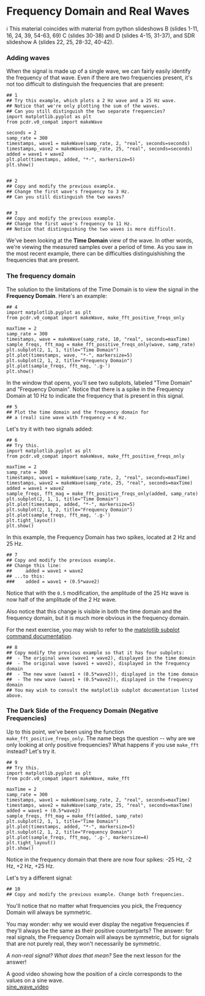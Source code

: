 # Frequency Domain and Real Waves

ℹ️ This material coincides with material from python slideshows B (slides 1-11, 16, 24, 39, 54-63, 69) C (slides 30-38) and D (slides 4-15, 31-37), and SDR slideshow A (slides 22, 25, 28-32, 40-42).

### Adding waves

When the signal is made up of a single wave, we can fairly easily identify the frequency of that wave. Even if there are two frequencies present, it's not too difficult to distinguish the frequencies that are present:

```python3
## 1
## Try this example, which plots a 2 Hz wave and a 25 Hz wave.
## Notice that we're only plotting the sum of the waves.
## Can you still distinguish the two separate frequencies?
import matplotlib.pyplot as plt
from pcdr.v0_compat import makeWave

seconds = 2
samp_rate = 300
timestamps, wave1 = makeWave(samp_rate, 2, "real", seconds=seconds)
timestamps, wave2 = makeWave(samp_rate, 25, "real", seconds=seconds)
added = wave1 + wave2
plt.plot(timestamps, added, "*-", markersize=5)
plt.show()


## 2
## Copy and modify the previous example.
## Change the first wave's frequency to 3 Hz.
## Can you still distinguish the two waves?


## 3
## Copy and modify the previous example.
## Change the first wave's frequency to 11 Hz.
## Notice that distinguishing the two waves is more difficult.
```

We've been looking at the **Time Domain** view of the wave. In other words, we're viewing the measured samples over a period of time. As you saw in the most recent example, there can be difficulties distinguishishing the frequencies that are present.

### The frequency domain

The solution to the limitations of the Time Domain is to view the signal in the **Frequency Domain**. Here's an example:

```python3
## 4
import matplotlib.pyplot as plt
from pcdr.v0_compat import makeWave, make_fft_positive_freqs_only

maxTime = 2
samp_rate = 300 
timestamps, wave = makeWave(samp_rate, 10, "real", seconds=maxTime)
sample_freqs, fft_mag = make_fft_positive_freqs_only(wave, samp_rate)
plt.subplot(2, 1, 1, title="Time Domain")
plt.plot(timestamps, wave, "*-", markersize=5)
plt.subplot(2, 1, 2, title="Frequency Domain")
plt.plot(sample_freqs, fft_mag, '.g-')
plt.show()
```

In the window that opens, you'll see two subplots, labeled "Time Domain" and "Frequency Domain". Notice that there is a spike in the Frequency Domain at 10 Hz to indicate the frequency that is present in this signal.

```python3
## 5
## Plot the time domain and the frequency domain for
## a (real) sine wave with frequency = 4 Hz.
```

Let's try it with two signals added:

```python3
## 6
## Try this.
import matplotlib.pyplot as plt
from pcdr.v0_compat import makeWave, make_fft_positive_freqs_only

maxTime = 2
samp_rate = 300
timestamps, wave1 = makeWave(samp_rate, 2, "real", seconds=maxTime)
timestamps, wave2 = makeWave(samp_rate, 25, "real", seconds=maxTime)
added = wave1 + wave2
sample_freqs, fft_mag = make_fft_positive_freqs_only(added, samp_rate)
plt.subplot(2, 1, 1, title="Time Domain")
plt.plot(timestamps, added, "*-", markersize=5)
plt.subplot(2, 1, 2, title="Frequency Domain")
plt.plot(sample_freqs, fft_mag, '.g-')
plt.tight_layout()
plt.show()
```

In this example, the Frequency Domain has two spikes, located at 2 Hz and 25 Hz.

```python3
## 7
## Copy and modify the previous example.
## Change this line:
##     added = wave1 + wave2
## ...to this:
###    added = wave1 + (0.5*wave2)
```

Notice that with the `0.5` modification, the amplitude of the 25 Hz wave is now half of the amplitude of the 2 Hz wave.

Also notice that this change is visible in both the time domain and the frequency domain, but it is much more obvious in the frequency domain.

For the next exercise, you may wish to refer to the [matplotlib subplot command documentation](https://matplotlib.org/stable/api/_as_gen/matplotlib.pyplot.subplot.html).

```python3
## 8
## Copy modify the previous example so that it has four subplots:
##  - The original wave (wave1 + wave2), displayed in the time domain
##  - The original wave (wave1 + wave2), displayed in the frequency domain
##  - The new wave (wave1 + (0.5*wave2)), displayed in the time domain
##  - The new wave (wave1 + (0.5*wave2)), displayed in the frequency domain
## You may wish to consult the matplotlib subplot documentation listed above.
```

### The Dark Side of the Frequency Domain (Negative Frequencies)

Up to this point, we've been using the function `make_fft_positive_freqs_only`. The name begs the question -- why are we only looking at only positive frequencies? What happens if you use `make_fft` instead? Let's try it.

```python3
## 9
## Try this.
import matplotlib.pyplot as plt
from pcdr.v0_compat import makeWave, make_fft

maxTime = 2
samp_rate = 300
timestamps, wave1 = makeWave(samp_rate, 2, "real", seconds=maxTime)
timestamps, wave2 = makeWave(samp_rate, 25, "real", seconds=maxTime)
added = wave1 + (0.5*wave2)
sample_freqs, fft_mag = make_fft(added, samp_rate)
plt.subplot(2, 1, 1, title="Time Domain")
plt.plot(timestamps, added, "*-", markersize=5)
plt.subplot(2, 1, 2, title="Frequency Domain")
plt.plot(sample_freqs, fft_mag, '.g-', markersize=4)
plt.tight_layout()
plt.show()
```

Notice in the frequency domain that there are now four spikes: -25 Hz, -2 Hz, +2 Hz, +25 Hz.

Let's try a different signal:

```python3
## 10
## Copy and modify the previous example. Change both frequencies.
```

You'll notice that no matter what frequencies you pick, the Frequency Domain will always be symmetric.

You may wonder: why we would ever display the negative frequencies if they'll always be the same as their positive counterparts? The answer: for real signals, the Frequency Domain will always be symmetric, but for signals that are not purely real, they won't necessarily be symmetric.

_A non-real signal? What does that mean?_ See the next lesson for the answer!

A good video showing how the position of a circle corresponds to the values on a sine wave.  
[sine_wave_video](https://www.youtube.com/watch?v=k8FXF1KjzY0&t=4s)

